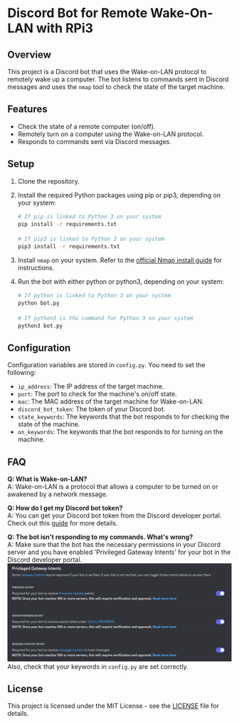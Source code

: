 # Discord Bot for Remote Wake-On-LAN with RPi3

## Overview

This project is a Discord bot that uses the Wake-on-LAN protocol to remotely wake up a computer. The bot listens to commands sent in Discord messages and uses the `nmap` tool to check the state of the target machine.

## Features

- Check the state of a remote computer (on/off).
- Remotely turn on a computer using the Wake-on-LAN protocol.
- Responds to commands sent via Discord messages.

## Setup

1. Clone the repository.
2. Install the required Python packages using pip or pip3, depending on your system:

    ```bash
    # If pip is linked to Python 3 on your system
    pip install -r requirements.txt

    # If pip3 is linked to Python 3 on your system
    pip3 install -r requirements.txt
    ```

3. Install `nmap` on your system. Refer to the [official Nmap install guide](https://nmap.org/book/install.html) for instructions.
4. Run the bot with either python or python3, depending on your system:

    ```bash
    # If python is linked to Python 3 on your system
    python bot.py

    # If python3 is the command for Python 3 on your system
    python3 bot.py
    ```

## Configuration

Configuration variables are stored in `config.py`. You need to set the following:

- `ip_address`: The IP address of the target machine.
- `port`: The port to check for the machine's on/off state.
- `mac`: The MAC address of the target machine for Wake-on-LAN.
- `discord_bot_token`: The token of your Discord bot.
- `state_keywords`: The keywords that the bot responds to for checking the state of the machine.
- `on_keywords`: The keywords that the bot responds to for turning on the machine.

## FAQ

**Q: What is Wake-on-LAN?**  
A: Wake-on-LAN is a protocol that allows a computer to be turned on or awakened by a network message.

**Q: How do I get my Discord bot token?**  
A: You can get your Discord bot token from the Discord developer portal. Check out this [guide](https://www.writebots.com/discord-bot-token/) for more details.

**Q: The bot isn't responding to my commands. What's wrong?**  
A: Make sure that the bot has the necessary permissions in your Discord server and you have enabled 'Privileged Gateway Intents' for your bot in the Discord developer portal.  
![Access Privileged Gateway Intents](./pictures/Access%20Privileged%20Gateway%20Intents.png)
Also, check that your keywords in `config.py` are set correctly.

## License

This project is licensed under the MIT License - see the [LICENSE](LICENSE) file for details.
